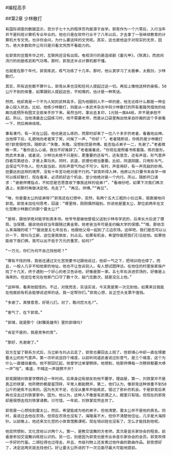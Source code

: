 #编程高手  

##第2章 少林散打  

    有国际调查的数据显示，百分子七十九的程序员均是源于自学。郭竞作为一个六零后，入行当年并不是科班计算机专业毕业的。他也只是在软件行业干了八年以后，才去拿了一张继续教育的计算机大专文凭。也许你会问，为什么要这样的文凭呢。其实，这也是他迫于对现实的无奈，因为，绝大多数软件公司只是只看文凭而不看能力的。  

    在郭竞的豆蔻年华之时，互联网还没有出现。电视流行的是连续剧《霍元甲》，《陈真》。而民间流行的则是练武和气功等。那时，郭竞还半点计算机都不懂。  

    也就是在那个年代，郭竞练武，练气功练了十几年。那时，他认真学习了太极拳，太极剑，少林散打。  

    其实，所有这些都不算什么，郭竞从来也没和任何人提起过这一切。再加上像他这样的身板，50公斤不到的体重，如果跟别人提起这些，不知情的，估计是一种笑话。  

    然而，他却真是一个不为人知的武林高手。因为他跟别人不一样的是，他无论练什么都是一种全身心投入状态。比如，他练少林散打，则是从一本武术杂志中将少林散打的所有套路凭借他的绘画功底把所有图文全部亲手抄下来。虽然当时，拿出去复印，1元钱一面A4纸，并不是承担不起。所以，当他清晨去公园练习时，他不需要老师，而是从口袋里掏出他亲自抄画的这个手册看一下，然后再继续练。  

    事有凑巧，有一天在公园，他也是这么练的，而那时却来了一位八十多岁的老者，看着他出神。当他停下后，礼貌地向老者笑了笑，问候了一声，“你好！”。老者随即说，你练的是少林散打吧?郭竞很吃惊。随即说:“失敬，失敬。没想到您是师傅。能否指点弟子一二，先谢了。”老者微微一笑，“看你这么心诚，我也不好推辞了。”老者接着说，“你现在是照着书练套路，练的是形。而武术本身，或者说，少林功夫绝不只是形，更重要的还有气，还有意念，还有声音。形气意声四者完美结合，才是上乘功夫。同时，武道，武德也相当重要。比如，同道䟙蹉，只用形与气，且保证气不伤人。但大敌当前，则形声意气均必不可少。有时，声音用好，有一声克敌的妙用。但要达到这样的境界，没有十年苦功绝对是不行的。”郭竞听得入神，他原以为只要书本自学一样可以练好散打，现在看来，必须抓好这个机会，至少他绝对是一个内行。所以，随即开口请求：“谢谢师傅指点，不知您是否愿意收下像我这样的徒弟?”，“看缘份吧，如果下次我们再次遇上，到那时再做决定吧。先走了”，“再见，师傅。”“再见”。  

    “唉，你是雷太公的徒弟呀?”郭竞还在幻想中，突然，有两个五大三粗的小伙过来，很直接地问郭竞。郭竞未加任何思考，回道：“哪里呀，刚刚偶然碰到。你说他是雷太公，那位前两年在文化宫教少林散打的那个雷太公?”  

    “是呀，跟他学绝对能学到真本领。他爷爷是被他曾祖父送到少林寺学武的，后来长大后进了镖局，当保镖。据说他叔叔当年跟随过黄金荣。他老爸当年可是圣约翰大学的保镖。”“哦，那他怎么来海陵的呢？”“据说是五七年反右，他跟他父母一起到了江边农场。这样吧，我们是否可以认识一下，我叫马立新，这位是我朋友，刘占云。如果有机会，希望你能把我们引见给他。如果他能收下我们俩，我可以出不低于万元的重赏，如何?”  

    “一万元，你们为何不自己找他呢？”  

    “哪有不找的呀，我爸还通过文化宫党委书记跟他说过，他却一气之下，把培训班也停了。而且，一般人几乎不知他家的地址。他也不让告诉别人。有人想试图拜访。在他住的村里挨家挨户找了十几天，终于遇到一个好心的老汉告诉他，好像是那一家。五七年右派进农场的，好像是上海来的。但这位老兄在他家门口守了数十次，敲门无数次，就是没见上他。”  

    “这样呀，看来他挺怪的。不过，对我而言，实话实说，今天真是第一次见到他。如果来日我能在他面前有机会能够说这样的话，我一定帮你们。”郭竞心想，反正空头支票不值钱。  

    “多谢了。真够意思，好哥儿们。对了，敢问您大名?”。  

    “客气了，在下郭竞。”  

    “郭靖，就是那个《射雕英雄传》里的郭靖吗?  

    “肯定不是的，我是竞争的竞”。  

    “那好，先谢谢了。”  

    双方互留了联系方式后，马立新与刘占云走了，郭竞也要回去上班了。但郭靖心中却一直在琢磨雷太公的形气意声。第一次听说这四个维度，以前听同道武者说过形意气，是三个维度，这个为什么一直缠绕着他。他不禁回忆起，他曾学过单掌劈砖。他想到，他那师傅每一次劈砖都要大哧一声“哈”。难道，不喊这一声就劈不开?  

    郭竞跟随刘铁掌学劈砖近一年时间，后来身边有朋友劝他不要学，理由是，第一，刘铁掌并不是真正的铁掌，他所劈的都是窑顶砖，平常人都能劈开，第二，他们认为，像郭竞这种体重不到50公斤的是练不出来的。因为先天不足，也没从童年开始练武，错过了弥补的机会。于是郭竞后来再也没去过刘铁掌家中。因为，他认为，这种人不像是有武德之人，眼里只有钱。但现在的郭竞却是很想去找刘铁掌请教。只可惜，一年前，刘铁掌突然去世了。  

    郭竞是一心想找到雷太公，然后，希望能成为他的弟子。但他清楚，雷太公并不是他的真名。同时，虽说过去他在农场，但现在农场也没有了。海陵虽不大，但你不清楚他住址，几乎是大海捞针。以前晚上，他还来文化宫的小体育馆教课呢。现在培训班也没有了。怎么才能找到他呢。  

    他突然想到，文化宫他认识两个人。第一，是教交谊舞的方老师。其次是音乐家协会的程良。前者是参加交谊舞训练班认识的。另一位，则是因为郭竞也是市业余音乐家协会的会员。郭竞吹得一手好的竹笛。二胡拉得也过得去，并且，市级刊物上还发表过他作曲的歌曲作品。郭竞想好了，决定这两天就去找他们。好让雷太公所说的下一次见面尽最大可能地提前。